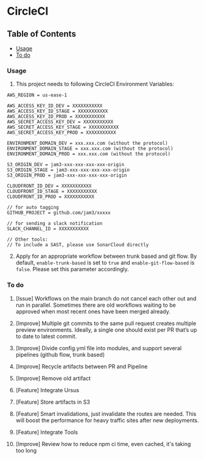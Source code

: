 # CircleCI

## Table of Contents

- [Usage](#usage)
- [To do](#to-do)

### Usage

1. This project needs to following CircleCI Environment Variables:

```
AWS_REGION = us-ease-1

AWS_ACCESS_KEY_ID_DEV = XXXXXXXXXXX
AWS_ACCESS_KEY_ID_STAGE = XXXXXXXXXXX
AWS_ACCESS_KEY_ID_PROD = XXXXXXXXXXX
AWS_SECRET_ACCESS_KEY_DEV = XXXXXXXXXXX
AWS_SECRET_ACCESS_KEY_STAGE = XXXXXXXXXXX
AWS_SECRET_ACCESS_KEY_PROD = XXXXXXXXXXX

ENVIRONMENT_DOMAIN_DEV = xxx.xxx.com (without the protocol)
ENVIRONMENT_DOMAIN_STAGE = xxx.xxx.com (without the protocol)
ENVIRONMENT_DOMAIN_PROD = xxx.xxx.com (without the protocol)

S3_ORIGIN_DEV = jam3-xxx-xxx-xxx-xxx-origin
S3_ORIGIN_STAGE = jam3-xxx-xxx-xxx-xxx-origin
S3_ORIGIN_PROD = jam3-xxx-xxx-xxx-xxx-origin

CLOUDFRONT_ID_DEV = XXXXXXXXXXX
CLOUDFRONT_ID_STAGE = XXXXXXXXXXX
CLOUDFRONT_ID_PROD = XXXXXXXXXXX

// for auto tagging
GITHUB_PROJECT = github.com/jam3/xxxxx

// for sending a slack notification
SLACK_CHANNEL_ID = XXXXXXXXXXX

// Other tools:
// To include a SAST, please use SonarCloud directly
```

2. Apply for an appropriate workflow between trunk based and git flow. By default, `enable-trunk-based` is set to `true` and `enable-git-flow-based` is `false`. Please set this parameter accordingly.

### To do

1. [Issue] Workflows on the main branch do not cancel each other out and run in parallel. Sometimes there are old workflows waiting to be approved when most recent ones have been merged already.

2. [Improve] Multiple git commits to the same pull request creates multiple preview environments. Ideally, a single one should exist per PR that’s up to date to latest commit.

3. [Improve] Divide config.yml file into modules, and support several pipelines (github flow, trunk based)

4. [Improve] Recycle artifacts between PR and Pipeline

5. [Improve] Remove old artifact

6. [Feature] Integrate Ursus

7. [Feature] Store artifacts in S3

8. [Feature] Smart invalidations, just invalidate the routes are needed. This will boost the performance for heavy traffic sites after new deployments.

9. [Feature] Integrate Tools

10. [Improve] Review how to reduce npm ci time, even cached, it's taking too long
